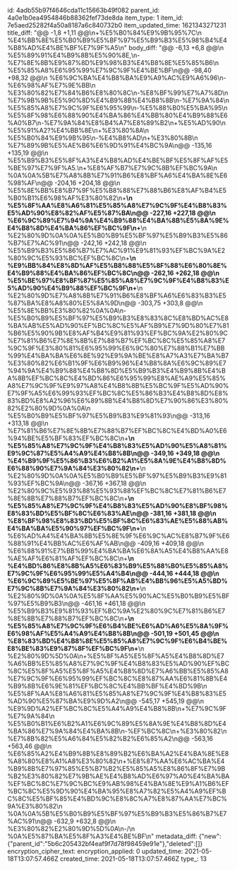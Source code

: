id: 4adb55b97f4646cda11c15663b49f082
parent_id: 4a0e1b0ea4954846b88362fef73de8da
item_type: 1
item_id: 7e5aed25282f4a50a8187a6c840732b0
item_updated_time: 1621343271231
title_diff: "@@ -1,8 +1,11 @@\\n+%E5%B0%84%E9%9B%95%7C\\n %E4%BB%8E%E5%B0%B9%E5%BF%97%E5%B9%B3%E5%98%B4%E4%B8%AD%E4%BE%BF%E7%9F%A5\\n"
body_diff: "@@ -6,13 +6,8 @@\\n %E5%89%91%E4%B9%8B%E5%90%8E,\\n-%E7%8E%8B%E9%87%8D%E9%98%B3%E4%B8%8E%E5%85%B6\\n %E5%85%A8%E6%95%99%E7%9C%9F%E4%BE%BF\\n@@ -98,40 +98,32 @@\\n %E6%9C%BA%E4%B8%BA%E9%A9%AC%E9%A6%96\\n-%E6%98%AF%E7%9E%BB\\n %E3%80%82%E7%84%B6%E8%80%8C\\n-%E8%BF%99%E7%A7%8D\\n %E7%9B%9B%E5%90%8D%E4%B9%8B%E4%B8%8B\\n-%E7%9A%84\\n %E5%85%A8%E7%9C%9F%E6%95%99\\n-%E5%88%B0%E5%BA%95\\n %E5%8F%98%E6%88%90%E4%BA%86%E4%BB%80%E4%B9%88%E6%A0%B7\\n-%E7%9A%84%E8%B4%A7%E8%89%B2\\n+%E5%AD%90\\n %E5%91%A2?%E4%BB%8E\\n+%E3%80%8A\\n %E5%B0%84%E9%9B%95\\n-%E4%B8%AD\\n+%E3%80%8B\\n %E7%89%9B%E5%AE%B6%E6%9D%91%E4%BC%9A\\n@@ -135,16 +135,19 @@\\n %E5%B9%B3%E5%8F%A3%E4%B8%AD%E4%BE%BF%E5%8F%AF%E5%BE%97%E7%9F%A5.\\n+%E8%AF%B7%E7%9C%8B%EF%BC%9A\\n %0A%0A%5B%E7%A8%8B%E7%91%B6%E8%BF%A6%E4%BA%8E%E6%98%AF\\n@@ -204,16 +204,18 @@\\n %E5%8E%BB%E8%B7%9F%E5%B8%88%E7%88%B6%E8%AF%B4%E5%B0%B1%E6%98%AF%E3%80%82\\n+**\\n %E5%8F%AA%E8%A6%81%E5%85%A8%E7%9C%9F%E4%B8%83%E5%AD%90%E8%82%AF%E5%87%BA\\n@@ -227,16 +227,18 @@\\n %E6%9C%89%E7%94%9A%E4%B9%88%E4%BA%8B%E5%8A%9E%E4%B8%8D%E4%BA%86%EF%BC%9F\\n+**\\n %E2%80%9D%0A%0A%E5%B0%B9%E5%BF%97%E5%B9%B3%E5%86%B7%E7%AC%91\\n@@ -242,16 +242,18 @@\\n %E5%B9%B3%E5%86%B7%E7%AC%91%E9%81%93%EF%BC%9A%E2%80%9C%E5%93%BC%EF%BC%8C\\n+**\\n %E9%BB%84%E8%8D%AF%E5%B8%88%E5%8F%88%E6%80%8E%E4%B9%88%E4%BA%86%EF%BC%8C\\n@@ -262,16 +262,18 @@\\n %E5%BE%97%E8%BF%87%E5%85%A8%E7%9C%9F%E4%B8%83%E5%AD%90%E4%B9%88%EF%BC%9F\\n+**\\n %E2%80%9D%E7%A8%8B%E7%91%B6%E8%BF%A6%E6%83%B3%E5%87%BA%E8%A8%80%E5%8A%9D\\n@@ -303,75 +303,8 @@\\n %E5%8E%BB%E3%80%82%0A%0A\\n-%E5%B0%B9%E5%BF%97%E5%B9%B3%E8%83%8C%E8%BD%AC%E8%BA%AB%E5%AD%90%EF%BC%8C%E5%AF%B9%E7%9D%80%E7%81%B6%E5%90%9B%E8%AF%B4%E9%81%93%EF%BC%9A%E2%80%9C%E7%81%B6%E7%8E%8B%E7%88%B7%EF%BC%8C%E5%85%A8%E7%9C%9F%E3%80%81%E6%95%99%E6%9C%80%E7%88%B1%E7%BB%99%E4%BA%BA%E6%8E%92%E9%9A%BE%E8%A7%A3%E7%BA%B7%E3%80%82%E6%B1%9F%E6%B9%96%E4%B8%8A%E6%9C%89%E7%94%9A%E4%B9%88%E4%B8%8D%E5%B9%B3%E4%B9%8B%E4%BA%8B%EF%BC%8C%E4%BD%86%E6%95%99%E8%AE%A9%E5%85%A8%E7%9C%9F%E9%97%A8%E4%B8%8B%E5%BC%9F%E5%AD%90%E7%9F%A5%E6%99%93%EF%BC%8C%E5%86%B3%E4%B8%8D%E8%83%BD%E8%A2%96%E6%89%8B%E4%B8%8D%E7%90%86%E3%80%82%E2%80%9D%0A%0A\\n %E5%B0%B9%E5%BF%97%E5%B9%B3%E9%81%93\\n@@ -313,16 +313,18 @@\\n %E7%81%B6%E7%8E%8B%E7%88%B7%EF%BC%8C%E4%BD%A0%E6%94%BE%E5%BF%83%EF%BC%8C\\n+**\\n %E5%85%A8%E7%9C%9F%E4%B8%83%E5%AD%90%E5%A8%81%E9%9C%87%E5%A4%A9%E4%B8%8B\\n@@ -349,16 +349,18 @@\\n %E4%B9%9F%E5%86%B3%E6%B2%A1%E5%8A%9E%E4%B8%8D%E6%88%90%E7%9A%84%E3%80%82\\n+**\\n %E2%80%9D%0A%0A%E5%B0%B9%E5%BF%97%E5%B9%B3%E9%81%93%EF%BC%9A\\n@@ -367,16 +367,18 @@\\n %E2%80%9C%E5%93%88%E5%93%88%EF%BC%8C%E7%81%B6%E7%8E%8B%E7%88%B7%EF%BC%8C\\n+**\\n %E5%85%A8%E7%9C%9F%E4%B8%83%E5%AD%90%E8%BF%98%E8%83%BD%E5%BF%8C%E6%83%AE\\n@@ -381,16 +381,18 @@\\n %E8%BF%98%E8%83%BD%E5%BF%8C%E6%83%AE%E5%88%AB%E4%BA%BA%E5%90%97%EF%BC%9F\\n+**\\n %E6%AD%A4%E4%BA%8B%E5%8E%9F%E6%9C%AC%E8%B7%9F%E6%88%91%E4%BB%AC%E6%AF%AB\\n@@ -409,16 +409,18 @@\\n %E6%88%91%E7%BB%99%E4%BA%BA%E6%8A%A5%E4%B8%AA%E8%AE%AF%E6%81%AF%EF%BC%8C\\n+**\\n %E4%BD%86%E8%8B%A5%E6%83%B9%E5%88%B0%E5%85%A8%E7%9C%9F%E6%95%99%E5%A4%B4\\n@@ -444,16 +444,18 @@\\n %E6%9C%89%E5%BE%97%E5%8F%AB%E4%BB%96%E5%A5%BD%E7%9C%8B%E7%9A%84%E3%80%82\\n+**\\n %E2%80%9D%0A%0A%E5%8F%AA%E5%90%AC%E5%B0%B9%E5%BF%97%E5%B9%B3\\n@@ -461,16 +461,18 @@\\n %E5%B9%B3%E9%81%93%EF%BC%9A%E2%80%9C%E7%81%B6%E7%8E%8B%E7%88%B7%EF%BC%8C\\n+**\\n %E5%85%A8%E7%9C%9F%E6%B4%BE%E6%AD%A6%E5%8A%9F%E6%98%AF%E5%A4%A9%E4%B8%8B\\n@@ -501,19 +501,45 @@\\n %E8%83%BD%E4%B8%8E%E5%85%A8%E7%9C%9F%E6%B4%BE%E8%BE%83%E9%87%8F%EF%BC%9F\\n+**\\n %E2%80%9D%5D%0A\\n+%E5%8F%A5%E5%8F%A5%E4%B8%8D%E7%A6%BB%E5%85%A8%E7%9C%9F%E4%B8%83%E5%AD%90%EF%BC%8C%E5%8F%A5%E5%8F%A5%E4%B8%8D%E7%A6%BB%E5%85%A8%E7%9C%9F%E6%95%99%EF%BC%8C%E8%87%AA%E6%81%8B%E4%B9%8B%E6%9E%81%EF%BC%8C%E4%BB%BF%E4%BD%9B\\n %E5%8F%AA%E8%A6%81%E5%85%A8%E7%9C%9F%E4%B8%83%E5%AD%90%E5%87%BA%E9%9D%A2\\n@@ -545,17 +545,19 @@\\n %E9%9D%A2%EF%BC%8C%E5%A4%A9%E4%B8%8B\\n+%E7%9C%9F%E7%9A%84\\n %E5%B0%B1%E6%B2%A1%E6%9C%89%E5%8A%9E%E4%B8%8D%E4%BA%86%E7%9A%84%E4%BA%8B\\n-%EF%BC%8C\\n+%E3%80%82\\n %E7%8B%82%E5%A6%84%E5%82%B2%E6%85%A2\\n@@ -563,16 +563,46 @@\\n %E6%85%A2%E4%B9%8B%E8%89%B2%E6%BA%A2%E4%BA%8E%E8%A8%80%E8%A1%A8%E3%80%82\\n+%E8%87%AA%E6%AC%BA%E4%B9%8B%E7%97%85%E5%B7%B2%E5%85%A5%E8%86%8F%E7%9B%B2%E3%80%82%E7%9B%AE%E4%B8%AD%E6%97%A0%E4%BA%BA%EF%BC%8C%E7%9C%BC%E9%AB%98%E4%BA%8E%E9%A1%B6%EF%BC%8C%E5%9D%90%E4%BA%95%E8%A7%82%E5%A4%A9%EF%BC%8C%E5%BF%85%E4%BD%9C%E8%8C%A7%E8%87%AA%E7%BC%9A%E3%80%82\\n %0A%0A%5B%E5%B0%B9%E5%BF%97%E5%B9%B3%E5%86%B7%E7%AC%91\\n@@ -632,9 +632,8 @@\\n %E3%80%82%E2%80%9D%5D%0A\\n-/\\n %0A%E5%87%BA%E5%8F%A3%E4%BE%BF\\n"
metadata_diff: {"new":{"parent_id":"5b6c205432bf4eaf9f7d78f98459e91e"},"deleted":[]}
encryption_cipher_text: 
encryption_applied: 0
updated_time: 2021-05-18T13:07:57.466Z
created_time: 2021-05-18T13:07:57.466Z
type_: 13